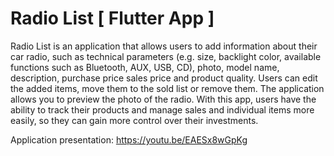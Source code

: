 # Radio List [ Flutter App ]

Radio List is an application that allows users to add information about their car radio, such as technical parameters (e.g. size, backlight color, available functions such as Bluetooth, AUX, USB, CD), photo, model name, description, purchase price sales price and product quality. 
Users can edit the added items, move them to the sold list or remove them. The application allows you to preview the photo of the radio. With this app, users have the ability to track their products and manage sales and individual items more easily, so they can gain more control over their investments.

Application presentation: https://youtu.be/EAESx8wGpKg
